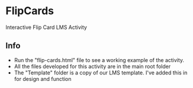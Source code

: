 # FlipCards
Interactive Flip Card LMS Activity

## Info
- Run the "flip-cards.html" file to see a working example of the activity.
- All the files developed for this activity are in the main root folder
- The "Template" folder is a copy of our LMS template. I've added this in for design and function


